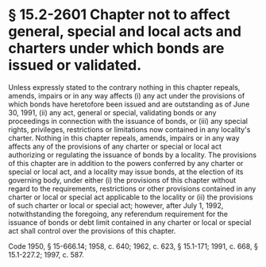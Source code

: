 # § 15.2-2601 Chapter not to affect general, special and local acts and charters under which bonds are issued or validated.

<p>Unless expressly stated to the contrary nothing in this chapter repeals, amends, impairs or in any way affects (i) any act under the provisions of which bonds have heretofore been issued and are outstanding as of June 30, 1991, (ii) any act, general or special, validating bonds or any proceedings in connection with the issuance of bonds, or (iii) any special rights, privileges, restrictions or limitations now contained in any locality's charter. Nothing in this chapter repeals, amends, impairs or in any way affects any of the provisions of any charter or special or local act authorizing or regulating the issuance of bonds by a locality. The provisions of this chapter are in addition to the powers conferred by any charter or special or local act, and a locality may issue bonds, at the election of its governing body, under either (i) the provisions of this chapter without regard to the requirements, restrictions or other provisions contained in any charter or local or special act applicable to the locality or (ii) the provisions of such charter or local or special act; however, after July 1, 1992, notwithstanding the foregoing, any referendum requirement for the issuance of bonds or debt limit contained in any charter or local or special act shall control over the provisions of this chapter.</p><p>Code 1950, § 15-666.14; 1958, c. 640; 1962, c. 623, § 15.1-171; 1991, c. 668, § 15.1-227.2; 1997, c. 587.</p>